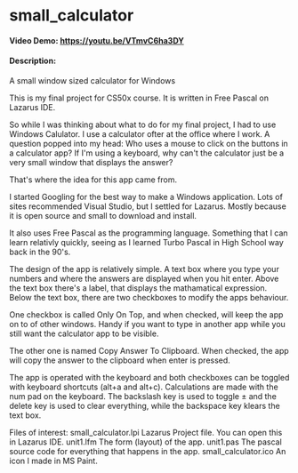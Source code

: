 # small_calculator

#### Video Demo:  https://youtu.be/VTmvC6ha3DY
#### Description:
A small window sized calculator for Windows

This is my final project for CS50x course.  It is written in Free Pascal on Lazarus IDE.

So while I was thinking about what to do for my final project, I had to use Windows Calulator. I use a calculator ofter at the office where I work. A question popped into my head: Who uses a mouse to click on the buttons in a calculator app? If I'm using a keyboard, why can't the calculator just be a very small window that displays the answer?

That's where the idea for this app came from.

I started Googling for the best way to make a Windows application.  Lots of sites recommended Visual Studio, but I settled for Lazarus. Mostly because it is open source and small to download and install.

It also uses Free Pascal as the programming language. Something that I can learn relativly quickly, seeing as I learned Turbo Pascal in High School way back in the 90's.

The design of the app is relatively simple. A text box where you type your numbers and where the answers are displayed when you hit enter. Above the text box there's a label, that displays the mathamatical expression. Below the text box, there are two checkboxes to modify the apps behaviour.

One checkbox is called Only On Top, and when checked, will keep the app on to of other windows. Handy if you want to type in another app while you still want the calculator app to be visible.

The other one is named Copy Answer To Clipboard. When checked, the app will copy the answer to the clipboard when enter is pressed.

The app is operated with the keyboard and both checkboxes can be toggled with keyboard shortcuts (alt+a and alt+c). Calculations are made with the num pad on the keyboard. The backslash key is used to toggle ± and the delete key is used to clear everything, while the backspace key klears the text box.

Files of interest:
small_calculator.lpi    Lazarus Project file.  You can open this in Lazarus IDE.
unit1.lfm               The form (layout) of the app.
unit1.pas               The pascal source code for everything that happens in the app.
small_calculator.ico    An icon I made in MS Paint.
